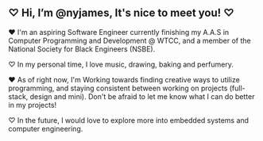 ♡ Hi, I’m @nyjames, It's nice to meet you! ♡
---

♥ I'm an aspiring Software Engineer currently finishing my A.A.S in Computer Programming and Development @ WTCC, and a member of the National Society for Black Engineers (NSBE).

♡ In my personal time, I love music, drawing, baking and perfumery.

♥ As of right now, I'm Working towards finding creative ways to utilize programming, and staying consistent between working on projects (full-stack, design and mini). Don't be afraid to let me know what I can do better in my projects!

♡ In the future, I would love to explore more into embedded systems and computer engineering.
